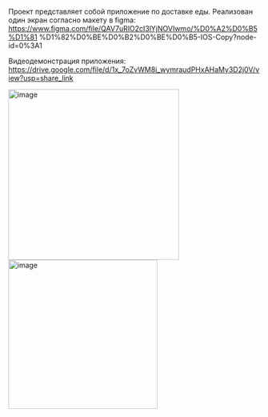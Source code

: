 Проект представляет собой приложение по доставке еды. Реализован  один экран согласно макету в figma: 
https://www.figma.com/file/QAV7uRlO2cI3lYjNOVIwmo/%D0%A2%D0%B5%D1%81
%D1%82%D0%BE%D0%B2%D0%BE%D0%B5-IOS-Copy?node-id=0%3A1

Видеодемонстрация приложения:
https://drive.google.com/file/d/1x_7oZvWM8i_wymraudPHxAHaMy3D2j0V/view?usp=share_link



<img width="341" alt="image" src="https://github.com/Croleack/tastyPizza/assets/121854191/63d9c568-0a40-4903-a955-0c584ebae03e">
<img width="298" alt="image" src="https://github.com/Croleack/tastyPizza/assets/121854191/4a9eb042-82a7-4c58-be02-9b7ee1fd6f67">
